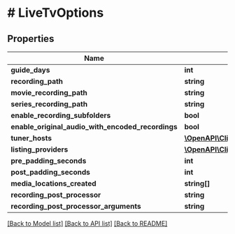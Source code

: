 # # LiveTvOptions

## Properties

Name | Type | Description | Notes
------------ | ------------- | ------------- | -------------
**guide_days** | **int** |  | [optional]
**recording_path** | **string** |  | [optional]
**movie_recording_path** | **string** |  | [optional]
**series_recording_path** | **string** |  | [optional]
**enable_recording_subfolders** | **bool** |  | [optional]
**enable_original_audio_with_encoded_recordings** | **bool** |  | [optional]
**tuner_hosts** | [**\OpenAPI\Client\Model\TunerHostInfo[]**](TunerHostInfo.md) |  | [optional]
**listing_providers** | [**\OpenAPI\Client\Model\ListingsProviderInfo[]**](ListingsProviderInfo.md) |  | [optional]
**pre_padding_seconds** | **int** |  | [optional]
**post_padding_seconds** | **int** |  | [optional]
**media_locations_created** | **string[]** |  | [optional]
**recording_post_processor** | **string** |  | [optional]
**recording_post_processor_arguments** | **string** |  | [optional]

[[Back to Model list]](../../README.md#models) [[Back to API list]](../../README.md#endpoints) [[Back to README]](../../README.md)
